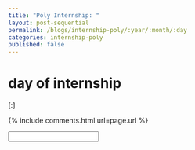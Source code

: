 ```yaml
---
title: "Poly Internship: "
layout: post-sequential
permalink: /blogs/internship-poly/:year/:month/:day
categories: internship-poly
published: false
---
```

#  day of internship

<span class="timestamp">[:]</span> 



{% include comments.html url=page.url %}

<input id="password-input" type="password" class="text-secret" onkeyup="unlock()">

<span class="disable-selection" id="truth" style="display:block;"></span>
